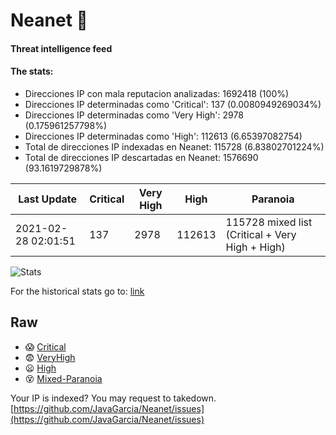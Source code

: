 # Neanet :hocho:
#### Threat intelligence feed
#### The stats:

- Direcciones IP con mala reputacion analizadas: 1692418 (100%)
- Direcciones IP determinadas como 'Critical':  137 (0.0080949269034%)
- Direcciones IP determinadas como 'Very High':  2978 (0.175961257798%)
- Direcciones IP determinadas como 'High':  112613 (6.65397082754)
- Total de direcciones IP indexadas en Neanet:  115728 (6.83802701224%)
- Total de direcciones IP descartadas en Neanet:  1576690 (93.1619729878%)

| Last Update | Critical | Very High | High | Paranoia |
| --- | --- | --- | --- | --- |
| 2021-02-28 02:01:51 | 137 | 2978 | 112613 | 115728 mixed list (Critical + Very High + High)|

![Stats](https://docs.google.com/spreadsheets/d/e/2PACX-1vSnaNMIXVabIpDJjufMlzH7poXnshF3mgd8Is1g9ytUEzVsP5my4Trn8f-xkoLLQ38xpL3HtmUexLo6/pubchart?oid=501124687&format=image)

For the historical stats go to: [link](/stats.csv)
## Raw
- :scream: [Critical](https://raw.githubusercontent.com/JavaGarcia/Neanet/master/blacklists/neanet_critical.txt)
- :fearful: [VeryHigh](https://raw.githubusercontent.com/JavaGarcia/Neanet/master/blacklists/neanet_veryHigh.txtt)
- :frowning: [High](https://raw.githubusercontent.com/JavaGarcia/Neanet/master/blacklists/neanet_high.txt)
- :dizzy_face: [Mixed-Paranoia](https://raw.githubusercontent.com/JavaGarcia/Neanet/master/blacklists/neanet_all.txt)


Your IP is indexed? You may request to takedown. [https://github.com/JavaGarcia/Neanet/issues](https://github.com/JavaGarcia/Neanet/issues)


































































































































































































































































































































































































































































































































































































































































































































































































































































































































































































































































































































































































































































































































































































































































































































































































































































































































































































































































































































































































































































































































































































































































































































































































































































































































































































































































































































































































































































































































































































































































































































































































































































































































































































































































































































































































































































































































































































































































































































































































































































































































































































































































































































































































































































































































































































































































































